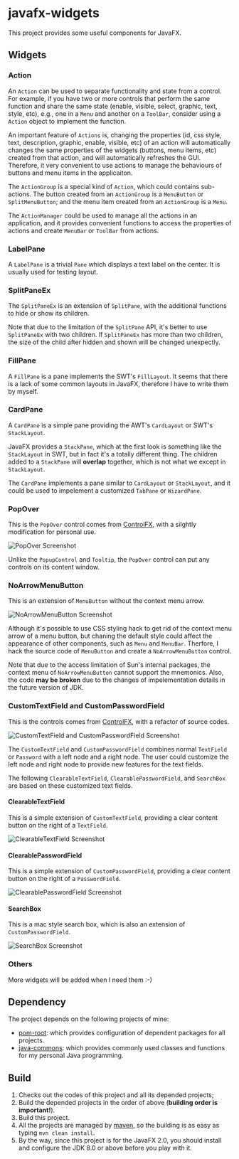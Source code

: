 # javafx-widgets

This project provides some useful components for JavaFX.

## Widgets

### Action

An `Action` can be used to separate functionality and state from a control. For example, if you have two or more controls that perform the same function and share the same state (enable, visible, select, graphic, text, style, etc), e.g., one in a `Menu` and another on a `ToolBar`, consider using a `Action` object to implement the function.

An important feature of `Actions` is, changing the properties (id, css style, text, description, graphic, enable, visible, etc) of an action will automatically changes the same properties of the widgets (buttons, menu items, etc) created from that action, and will automatically refreshes the GUI. Therefore, it very convenient to use actions to manage the behaviours of buttons and menu items in the applicaiton.

The `ActionGroup` is a special kind of `Action`, which could contains sub-actions. The button created from an `ActionGroup` is a `MenuButton` or `SplitMenuButton`; and the menu item created from an `ActionGroup` is a `Menu`.

The `ActionManager` could be used to manage all the actions in an application, and it provides convenient functions to access the properties of actions and create `MenuBar` or `ToolBar` from actions.

### LabelPane

A `LabelPane` is a trivial `Pane` which displays a text label on the center. It is usually used for testing layout.

### SplitPaneEx

The `SplitPaneEx` is an extension of `SplitPane`, with the additional functions to hide or show its children. 

Note that due to the limitation of the `SplitPane` API, it's better to use `SplitPaneEx` with two children. If `SplitPaneEx` has more than two children, the size of the child after hidden and shown will be changed unexpectly.

### FillPane

A `FillPane` is a pane implements the SWT's `FillLayout`. It seems that there is a lack of some common layouts in JavaFX, therefore I have to write them by myself.

### CardPane

A `CardPane` is a simple pane providing the AWT's `CardLayout` or SWT's `StackLayout`. 

JavaFX provides a `StackPane`, which at the first look is something like the `StackLayout` in SWT, but in fact it's a totally different thing. The children added to a `StackPane` will **overlap** together, which is not what we except in `StackLayout`. 

The `CardPane` implements a pane similar to `CardLayout` or `StackLayout`, and it could be used to impelement a customized `TabPane` or `WizardPane`.

### PopOver

This is the `PopOver` control comes from [ControlFX][controlsfx], with a silghtly modification for personal use.

![PopOver Screenshot](https://raw.githubusercontent.com/Haixing-Hu/javafx-widgets/master/screenshots/PopOver.png)

Unlike the `PopupControl` and `Tooltip`, the `PopOver` control can put any controls on its content window.

### NoArrowMenuButton

This is an extension of `MenuButton` without the context menu arrow. 

![NoArrowMenuButton Screenshot](https://raw.githubusercontent.com/Haixing-Hu/javafx-widgets/master/screenshots/NoArrowMenuButton.png)

Although it's possible to use CSS styling hack to get rid of the context menu arrow of a menu button, but chaning the default style could affect the appearance of other components, such as `Menu` and `MenuBar`. Therfore, I hack the source code of `MenuButton` and create a `NoArrowMenuButton` control. 

Note that due to the access limitation of Sun's internal packages, the context menu of `NoArrowMenuButton` cannot support the mnemonics. Also, the code **may be broken** due to the changes of impelementation details in the future version of JDK.

### CustomTextField and CustomPasswordField

This is the controls comes from [ControlFX][controlsfx], with a refactor of source codes.

![CustomTextField and CustomPasswordField Screenshot](https://raw.githubusercontent.com/Haixing-Hu/javafx-widgets/master/screenshots/CustomTextField.png)

The `CustomTextField` and `CustomPasswordField` combines normal `TextField` or `Password` with a left node and a right node. The user could customize the left node and right node to provide new features for the text fields.

The following `ClearableTextField`, `ClearablePasswordField`, and `SearchBox` are based on these customized text fields.

#### ClearableTextField

This is a simple extension of `CustomTextField`, providing a clear content button on the right of a `TextField`.

![ClearableTextField Screenshot](https://raw.githubusercontent.com/Haixing-Hu/javafx-widgets/master/screenshots/ClearableTextField.png)

#### ClearablePasswordField

This is a simple extension of `CustomPasswordField`, providing a clear content button on the right of a `PasswordField`.

![ClearablePasswordField Screenshot](https://raw.githubusercontent.com/Haixing-Hu/javafx-widgets/master/screenshots/ClearablePasswordField.png)

#### SearchBox

This is a mac style search box, which is also an extension of `CustomPasswordField`.

![SearchBox Screenshot](https://raw.githubusercontent.com/Haixing-Hu/javafx-widgets/master/screenshots/SearchBox.png)


### Others

More widgets will be added when I need them :-)


[controlsfx]: http://fxexperience.com/controlsfx/

## Dependency

The project depends on the following projects of mine:

* [pom-root](https://github.com/Haixing-Hu/pom-root): which provides configuration of dependent packages for all projects.
* [java-commons](https://github.com/Haixing-Hu/commons): which provides commonly used classes and functions for my personal Java programming.

## Build

1. Checks out the codes of this project and all its depended projects;
2. Build the depended projects in the order of above (**building order is important!**).
3. Build this project.
4. All the projects are managed by [maven](http://maven.apache.org/), so the building is as easy as typing `mvn clean install`.
5. By the way, since this project is for the JavaFX 2.0, you should install and configure the JDK 8.0 or above before you play with it.